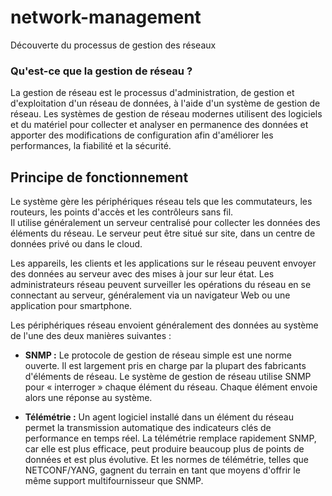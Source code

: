 # network-management
Découverte du processus de gestion des réseaux

### Qu'est-ce que la gestion de réseau ?
La gestion de réseau est le processus d'administration, de gestion et d'exploitation d'un réseau de données, à l'aide d'un système de gestion de réseau.
Les systèmes de gestion de réseau modernes utilisent des logiciels et du matériel pour collecter et analyser en permanence des données et apporter des modifications de configuration afin d'améliorer les performances, la fiabilité et la sécurité.

## Principe de fonctionnement
Le système gère les périphériques réseau tels que les commutateurs, les routeurs, les points d'accès et les contrôleurs sans fil.<br>
Il utilise généralement un serveur centralisé pour collecter les données des éléments du réseau. Le serveur peut être situé sur site, dans un centre de données privé ou dans le cloud.<br>

Les appareils, les clients et les applications sur le réseau peuvent envoyer des données au serveur avec des mises à jour sur leur état. Les administrateurs réseau peuvent surveiller les opérations du réseau en se connectant au serveur, généralement via un navigateur Web ou une application pour smartphone.<br>

Les périphériques réseau envoient généralement des données au système de l'une des deux manières suivantes :

* **SNMP :** Le protocole de gestion de réseau simple est une norme ouverte. Il est largement pris en charge par la plupart des fabricants d'éléments de réseau. Le système de gestion de réseau utilise SNMP pour « interroger » chaque élément du réseau. Chaque élément envoie alors une réponse au système.

* **Télémétrie :** Un agent logiciel installé dans un élément du réseau permet la transmission automatique des indicateurs clés de performance en temps réel. La télémétrie remplace rapidement SNMP, car elle est plus efficace, peut produire beaucoup plus de points de données et est plus évolutive. Et les normes de télémétrie, telles que NETCONF/YANG, gagnent du terrain en tant que moyens d'offrir le même support multifournisseur que SNMP.
